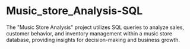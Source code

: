 # Music_store_Analysis-SQL
The "Music Store Analysis" project utilizes SQL queries to analyze sales, customer behavior, and inventory management within a music store database, providing insights for decision-making and business growth.
